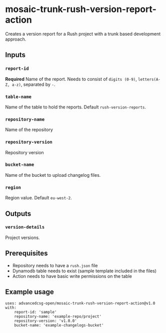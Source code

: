 # mosaic-trunk-rush-version-report-action
Creates a version report for a Rush project with a trunk based development approach.

## Inputs

### `report-id`

**Required** Name of the report. Needs to consist of `digits (0-9)`, `letters(A-Z, a-z)`, separated by `-`.

### `table-name`

Name of the table to hold the reports. Default `rush-version-reports`.

### `repository-name`

Name of the repository

### `repository-version`

Repository version

### `bucket-name`

Name of the bucket to upload changelog files.

### `region`

Region value. Default `eu-west-2`.

## Outputs

### `version-details`

Project versions.

## Prerequisites
- Repository needs to have a `rush.json` file
- Dynamodb table needs to exist (sample template included in the files)
- Action needs to have basic write permissions on the table

## Example usage

```
uses: advancedcsg-open/mosaic-trunk-rush-version-report-action@v1.0
with:
    report-id: 'sample'
    repository-name: 'example-repo/project'
    repository-version: 'v1.0.0'
    bucket-name: 'example-changelogs-bucket'
```
